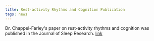 ```yaml
---
title: Rest-activity Rhythms and Cognition Publication
tags: news
---
```


Dr. Chappel-Farley's paper on rest-activity rhythms and cognition was
published in the Journal of Sleep Research.
[link](https://onlinelibrary.wiley.com/doi/10.1111/jsr.70175)
